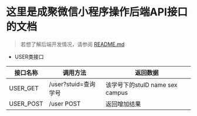 # 这里是成聚微信小程序操作后端API接口的文档

> 若想了解后端开发情况，请参阅 [README.md](./README.md)

- USER类接口

| 接口名称 | 调用方法 | 返回数据 |
| ------ | ------ | ------ |
| USER_GET | /user?stuid=查询学号 | 该学号下的stuID name sex campus |
| USER_POST | /user POST | 返回增加结果 |